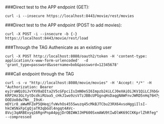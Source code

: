 




###Direct test to the APP endpoint (GET):
````
curl -i --insecure https://localhost:8443/movie/rest/movies
````
###Direct test to the APP endpoint (POST to add movies):
````
curl -X POST -i --insecure -b {-} https://localhost:8443/movie/rest/load
````
###Through the TAG
Authenicate as an existing user
````
curl -X POST http://localhost:8080/oauth2/token -H 'content-type: application/x-www-form-urlencoded'  -d 'grant_type=password&username=bob&password=12345678'
````
###Call endpoint through the TAG
````
curl -s -v "http://localhost:8080/movie/movies" -H 'Accept: */*' -H "Authorization: Bearer eyJraWQiOiJvYXV0aDIta2V5cGFpciIsImN0eSI6Impzb24iLCJ0eXAiOiJKV1QiLCJhbGciOiJSUzI1NiJ9.eyJ0b2tlbi10eXBlIjoiYWNjZXNzLXRva2VuIiwibmJmIjoxNTMxOTUwMjIzLCJyb2xlcyI6WyJhZG1pbmlzdHJhdG9yIl0sIm5hbWUiOiJib2IiLCJpc3MiOiJcL29hdXRoMlwvdG9rZW4iLCJncm91cHMiOltdLCJ0YWctaW50ZXJuYWwiOnsiZ3JhbnQtdHlwZSI6InBhc3N3b3JkIiwicHJvZmlsZSI6Ik9BdXRoMiBQcm9maWxlIiwidmVyc2lvbiI6IjEuMCIsInVzZXJuYW1lIjoiYm9iIn0sImV4cCI6MTUzMTk1MjAyMywiaWF0IjoxNTMxOTUwMjIzLCJlbWFpbCI6ImJvYkBlbWFpbC5jb20iLCJqdGkiOiJlN2NlOTdiOGIwOWZmYzE2In0.Mt2ExTGdpAKRf4gCgILxv8Ni8xm6ocd_PcyUBJmP7aF_EUa50oE6pGPN23Ba_g-KRP2Hz3GLYytDcdkiRUaa5_cHkJ1wo9zsV7zJBBcUPGgnqHsDaqgNAWFnvJWRD5nHq76H7yEnjDn95hr8vgWiBpzBu1fbV-OOEUo8dw7Nn__I9sK-mDYir8_aWwMFZeP5QHeqjfvWvhOs455Swuzq45cMkBJTCbu23RX64vsoHggiIlsI-hkCWSNxFpCgQjaTR3qbGdl4ngqt4AVc-8Vuj3qARBExyq16RgnPnpA4pgjDrOBIWWJJHP600SxmAWU9tIwDlWK69CCKKprlZhRfeg" --compressed 
````